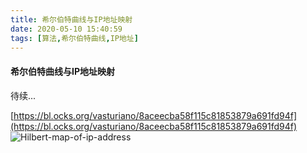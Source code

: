 ```yaml
---
title: 希尔伯特曲线与IP地址映射
date: 2020-05-10 15:40:59
tags: [算法,希尔伯特曲线,IP地址]
---
```


#### 希尔伯特曲线与IP地址映射

待续...

[https://bl.ocks.org/vasturiano/8aceecba58f115c81853879a691fd94f](https://bl.ocks.org/vasturiano/8aceecba58f115c81853879a691fd94f)
![Hilbert-map-of-ip-address](/images/Hilbert-map-of-ip-address/Hilbert-map-of-ip-address-1.jpg)